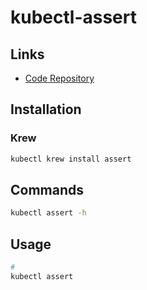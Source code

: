 # kubectl-assert

## Links

- [Code Repository](https://github.com/morningspace/kubeassert)

## Installation

### Krew

```sh
kubectl krew install assert
```

## Commands

```sh
kubectl assert -h
```

## Usage

```sh
#
kubectl assert
```
